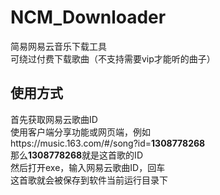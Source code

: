 # NCM_Downloader
简易网易云音乐下载工具  
可绕过付费下载歌曲（不支持需要vip才能听的曲子）  

## 使用方式  
首先获取网易云歌曲ID  
使用客户端分享功能或网页端，例如  
https://<span></span>music.163.com/#/song?id=**1308778268**  
那么**1308778268**就是这首歌的ID  
然后打开exe，输入网易云歌曲ID，回车  
这首歌就会被保存到软件当前运行目录下  
